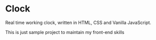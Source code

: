 # Clock

Real time working clock, written in HTML, CSS and Vanilla JavaScript.

This is just sample project to maintain my front-end skills
